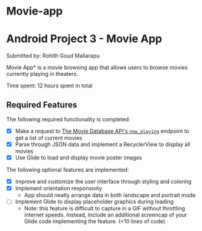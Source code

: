 # Movie-app
# Android Project 3 - Movie App
Submitted by: Rohith Goud Mallarapu

Movie App* is a movie browsing app that allows users to browse movies currently playing in theaters.

Time spent: 12 hours spent in total

## Required Features

The following required functionality is completed:

- [X] Make a request to [The Movie Database API's `now_playing`](https://developers.themoviedb.org/3/movies/get-now-playing) endpoint to get a list of current movies
- [X] Parse through JSON data and implement a RecyclerView to display all movies
- [X] Use Glide to load and display movie poster images

The following optional features are implemented:

- [X] Improve and customize the user interface through styling and coloring
- [X] Implement orientation responsivity
  - App should neatly arrange data in both landscape and portrait mode
- [ ] Implement Glide to display placeholder graphics during loading
  - Note: this feature is difficult to capture in a GIF without throttling internet speeds.  Instead, include an additional screencap of your Glide code implementing the feature.  (<10 lines of code)
